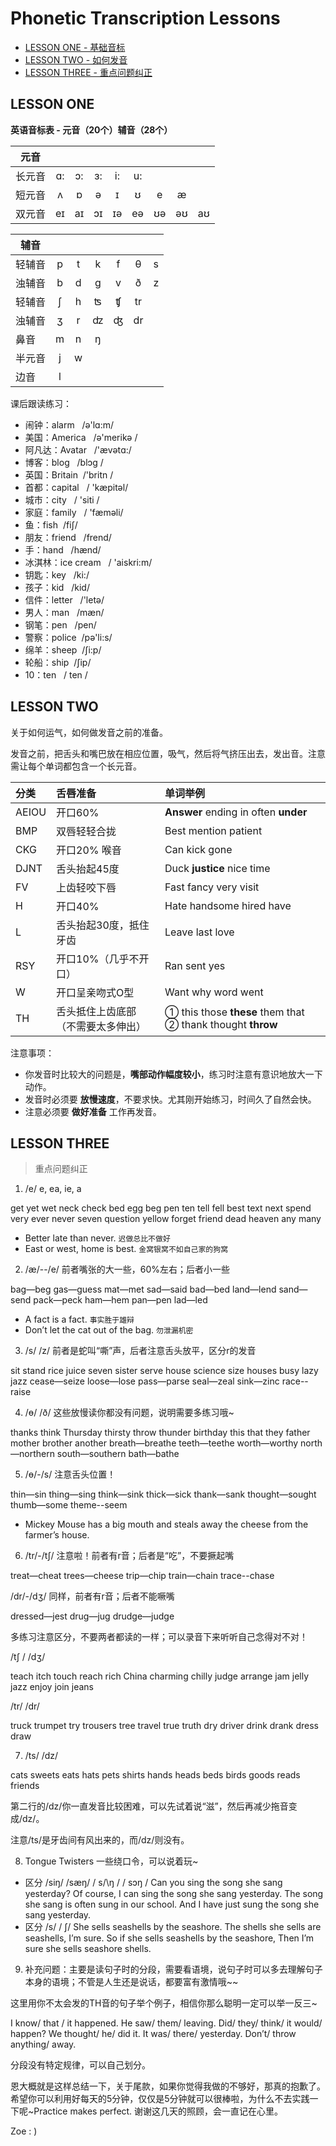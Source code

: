 # Phonetic Transcription Lessons

- [LESSON ONE - 基础音标](#lesson-one)
- [LESSON TWO - 如何发音](#lesson-two)
- [LESSON THREE - 重点问题纠正](#lesson-three)

## LESSON ONE

**英语音标表 - 元音（20个）辅音（28个）**

| 元音 |||||||||
| ----- | :-: | :-: | :-: | :-: | :-: | :-: | :-: | :-: |
| 长元音 | ɑ: | ɔ: | ɜ: | i: | u: ||||
| 短元音 | ʌ | ɒ | ə | ɪ | ʊ | e | æ ||
| 双元音 | eɪ | aɪ | ɔɪ | ɪə | eə | ʊə | əʊ | aʊ |

| 辅音 |||||||
| ----- | :-: | :-: | :-: | :-: | :-: | :-: |
| 轻辅音 | p | t | k | f | θ | s |
| 浊辅音 | b | d | g | v | ð | z |
| 轻辅音 | ʃ | h | ʦ | ʧ | tr ||
| 浊辅音 | ʒ | r | ʣ | ʤ | dr ||
| 鼻音 | m | n | ŋ ||||
| 半元音 | j | w |||||
| 边音 | l |||||||

课后跟读练习：

- 闹钟：alarm   /ə'lɑ:m/ 
- 美国：America   /ə'merikə / 
- 阿凡达：Avatar   /'ævətɑ:/  
- 博客：blog   /blɔg / 
- 英国：Britain  /'britn / 
- 首都：capital   / 'kæpitəl/ 
- 城市：city   / 'siti / 
- 家庭：family   / 'fæməli/ 
- 鱼：fish  /fiʃ/ 
- 朋友：friend   /frend/ 
- 手：hand   /hænd/ 
- 冰淇林：ice cream   / 'aiskri:m/ 
- 钥匙：key   /ki:/ 
- 孩子：kid   /kid/ 
- 信件：letter   /'letə/ 
- 男人：man   /mæn/ 
- 钢笔：pen   /pen/ 
- 警察：police  /pə'li:s/ 
- 绵羊：sheep  /ʃi:p/ 
- 轮船：ship  /ʃip/ 
- 10：ten   / ten / 

## LESSON TWO

关于如何运气，如何做发音之前的准备。

发音之前，把舌头和嘴巴放在相应位置，吸气，然后将气挤压出去，发出音。注意需让每个单词都包含一个长元音。

| 分类 | 舌唇准备 | 单词举例 |
| :-- | :-- | :-- |
| AEIOU | 开口60% | **Answer** ending in often **under** |
| BMP | 双唇轻轻合拢 | Best mention patient |
| CKG | 开口20% 喉音 | Can kick gone |
| DJNT | 舌头抬起45度 | Duck **justice** nice time |
| FV | 上齿轻咬下唇 | Fast fancy very visit |
| H | 开口40% | Hate handsome hired have |
| L | 舌头抬起30度，抵住牙齿 | Leave last love |
| RSY | 开口10%（几乎不开口） | Ran sent yes |
| W | 开口呈亲吻式O型 | Want why word went |
| TH | 舌头抵住上齿底部（不需要太多伸出） | ① this those **these** them that ② thank thought **throw** |

注意事项：
- 你发音时比较大的问题是，**嘴部动作幅度较小**，练习时注意有意识地放大一下动作。
- 发音时必须要 **放慢速度**，不要求快。尤其刚开始练习，时间久了自然会快。
- 注意必须要 **做好准备** 工作再发音。

## LESSON THREE
>重点问题纠正

1. /e/ e, ea, ie, a

  get  yet  wet  neck  check  bed  egg  beg  pen  ten  tell  fell  best  text next  spend  very  ever  never seven   question  yellow  forget   friend    dead   heaven  any  many

  * Better late than never. `迟做总比不做好`
  * East or west, home is best. `金窝银窝不如自己家的狗窝`

2. /æ/--/e/    前者嘴张的大一些，60%左右；后者小一些

  bag—beg  gas—guess  mat—met  sad—said  bad—bed  land—lend  sand—send  pack—peck  ham—hem  pan—pen  lad—led

  * A fact is a fact. `事实胜于雄辩`
  * Don’t let the cat out of the bag. `勿泄漏机密`

3. /s/ /z/ 前者是蛇叫“嘶”声，后者注意舌头放平，区分r的发音

  sit    stand  rice  juice   seven   sister    serve   house   science
  size   houses     busy    lazy   jazz
  cease—seize  loose—lose  pass—parse  seal—zeal  sink—zinc  race--raise

4. /ɵ/ /ð/  这些放慢读你都没有问题，说明需要多练习哦~

  thanks   think   Thursday    thirsty    throw    thunder   birthday
  this   that   they    father    mother    brother    another
  breath—breathe  teeth—teethe  worth—worthy  north—northern  south—southern       bath—bathe

5. /ɵ/-/s/   注意舌头位置！

  thin—sin      thing—sing  think—sink   thick—sick  thank—sank    thought—sought  thumb—some        theme--seem
  * Mickey Mouse has a big mouth and steals away the cheese from the farmer’s house.

6. /tr/-/tʃ/   注意啦！前者有r音；后者是“吃”，不要撅起嘴

  treat—cheat  trees—cheese  trip—chip   train—chain   trace--chase

  /dr/-/dʒ/   同样，前者有r音；后者不能噘嘴

  dressed—jest   drug—jug  drudge—judge

  多练习注意区分，不要两者都读的一样；可以录音下来听听自己念得对不对！

  /tʃ /  /dʒ/   

  teach   itch   touch   reach   rich    China    charming    chilly
  judge    arrange   jam    jelly   jazz     enjoy    join    jeans

  /tr/  /dr/

  truck   trumpet   try   trousers   tree   travel  true  truth
  dry   driver   drink   drank  dress   draw

7. /ts/  /dz/   

  cats   sweets   eats   hats   pets  shirts
  hands   heads   beds   birds  goods     reads     friends

  第二行的/dz/你一直发音比较困难，可以先试着说“滋”，然后再减少拖音变成/dz/。

  注意/ts/是牙齿间有风出来的，而/dz/则没有。

8. Tongue Twisters 一些绕口令，可以说着玩~

  * 区分 /siŋ/   /sæŋ/  / s/\ŋ /   / sɔŋ /
  Can you sing the song she sang yesterday?
  Of course, I can sing the song she sang yesterday.
  The song she sang is often sung in our school.
  And I have just sung the song she sang yesterday.
  * 区分 /s/ / ʃ/
  She sells seashells by the seashore.
  The shells she sells are seashells, I’m sure.
  So if she sells seashells by the seashore,
  Then I’m sure she sells seashore shells.

9. 补充问题：主要是读句子时的分段，需要看语境，说句子时可以多去理解句子本身的语境；不管是人生还是说话，都要富有激情哦~~

  这里用你不太会发的TH音的句子举个例子，相信你那么聪明一定可以举一反三~

  I know/ that / it happened.
  He saw/ them/ leaving.
  Did/ they/ think/ it would/ happen?
  We thought/ he/ did it.
  It was/ there/ yesterday.
  Don’t/ throw anything/ away.

  分段没有特定规律，可以自己划分。

  恩大概就是这样总结一下，关于尾款，如果你觉得我做的不够好，那真的抱歉了。希望你可以利用好每天的5分钟，仅仅是5分钟就可以很棒啦，为什么不去实践一下呢~Practice makes perfect. 谢谢这几天的照顾，会一直记在心里。

  Zoe : )
